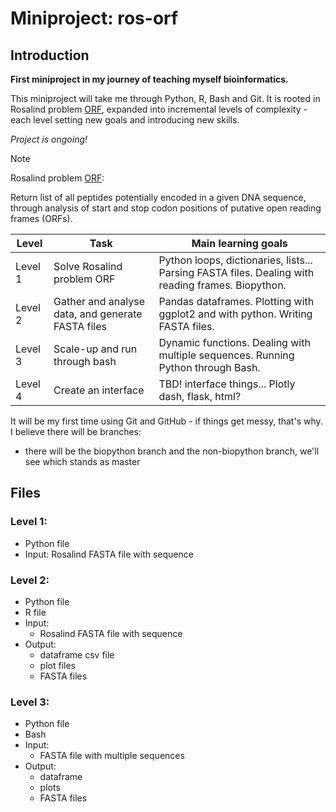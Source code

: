 # Miniproject: ros-orf
## Introduction
**First miniproject in my journey of teaching myself bioinformatics.**

This miniproject will take me through Python, R, Bash and Git.
It is rooted in Rosalind problem [ORF](https://rosalind.info/problems/orf/), expanded into incremental levels of complexity - each level setting new goals and introducing new skills.

*Project is ongoing!*


> [!NOTE]
> Rosalind problem [ORF](https://rosalind.info/problems/orf/):
> 
> Return list of all peptides potentially encoded in a given DNA sequence, through analysis of start and stop codon positions of putative open reading frames (ORFs).


| Level | Task | Main learning goals |
| ----- | ---- | -------------- |
| Level 1 | Solve Rosalind problem ORF | Python loops, dictionaries, lists... Parsing FASTA files. Dealing with reading frames. Biopython. |
| Level 2 | Gather and analyse data, and generate FASTA files | Pandas dataframes. Plotting with ggplot2 and with python. Writing FASTA files. |
| Level 3 | Scale-up and run through bash | Dynamic functions. Dealing with multiple sequences. Running Python through Bash. |
| Level 4 | Create an interface | TBD! interface things... Plotly dash, flask, html? | 

It will be my first time using Git and GitHub - if things get messy, that's why. I believe there will be branches:
- there will be the biopython branch and the non-biopython branch, we'll see which stands as master

## Files
### Level 1:
- Python file
- Input: Rosalind FASTA file with sequence
### Level 2:
- Python file
- R file
- Input:
  - Rosalind FASTA file with sequence
- Output:
  - dataframe csv file
  - plot files
  - FASTA files   
### Level 3:
- Python file
- Bash
- Input:
  - FASTA file with multiple sequences
- Output:
  - dataframe
  - plots
  - FASTA files

